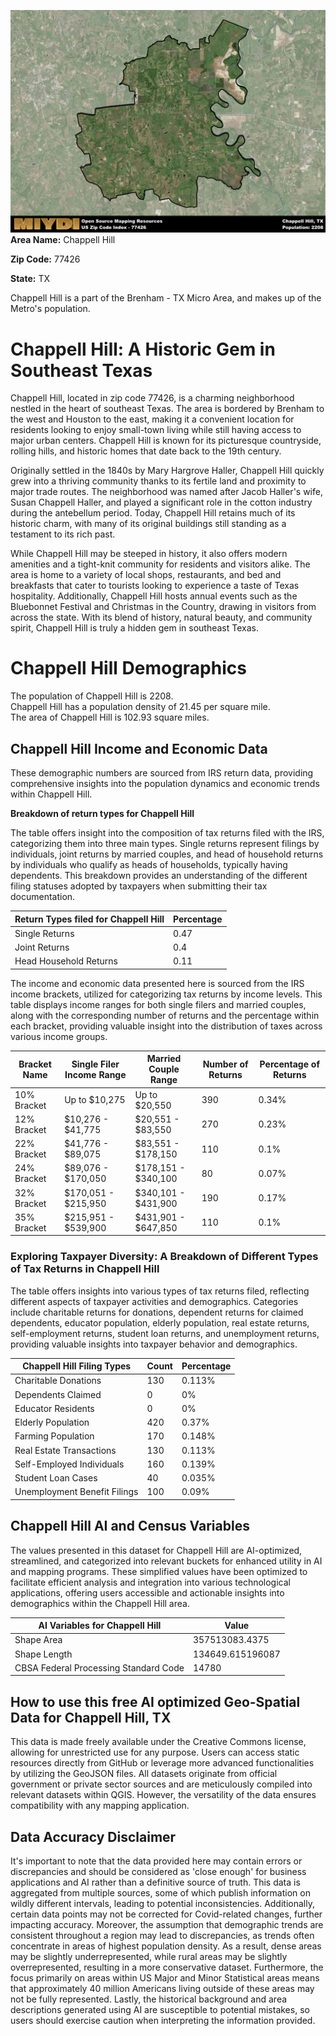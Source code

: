 ![Image Alt Text](../_images/77426.png)
**Area Name:** Chappell Hill

**Zip Code:** 77426

**State:** TX

Chappell Hill is a part of the Brenham - TX Micro Area, and makes up  of the Metro's population.  

# Chappell Hill: A Historic Gem in Southeast Texas  

Chappell Hill, located in zip code 77426, is a charming neighborhood nestled in the heart of southeast Texas. The area is bordered by Brenham to the west and Houston to the east, making it a convenient location for residents looking to enjoy small-town living while still having access to major urban centers. Chappell Hill is known for its picturesque countryside, rolling hills, and historic homes that date back to the 19th century.

Originally settled in the 1840s by Mary Hargrove Haller, Chappell Hill quickly grew into a thriving community thanks to its fertile land and proximity to major trade routes. The neighborhood was named after Jacob Haller's wife, Susan Chappell Haller, and played a significant role in the cotton industry during the antebellum period. Today, Chappell Hill retains much of its historic charm, with many of its original buildings still standing as a testament to its rich past.

While Chappell Hill may be steeped in history, it also offers modern amenities and a tight-knit community for residents and visitors alike. The area is home to a variety of local shops, restaurants, and bed and breakfasts that cater to tourists looking to experience a taste of Texas hospitality. Additionally, Chappell Hill hosts annual events such as the Bluebonnet Festival and Christmas in the Country, drawing in visitors from across the state. With its blend of history, natural beauty, and community spirit, Chappell Hill is truly a hidden gem in southeast Texas.

# Chappell Hill Demographics

The population of Chappell Hill is 2208.  
Chappell Hill has a population density of 21.45 per square mile.  
The area of Chappell Hill is 102.93 square miles.  

## Chappell Hill Income and Economic Data

These demographic numbers are sourced from IRS return data, providing comprehensive insights into the population dynamics and economic trends within Chappell Hill.

**Breakdown of return types for Chappell Hill**

The table offers insight into the composition of tax returns filed with the IRS, categorizing them into three main types. Single returns represent filings by individuals, joint returns by married couples, and head of household returns by individuals who qualify as heads of households, typically having dependents. This breakdown provides an understanding of the different filing statuses adopted by taxpayers when submitting their tax documentation.

| Return Types filed for Chappell Hill                              | Percentage          |
|----------------------------------------------------------|---------------------|
| Single Returns                                            | 0.47 |
| Joint Returns                                             | 0.4 |
| Head Household Returns                                    | 0.11 |

The income and economic data presented here is sourced from the IRS income brackets, utilized for categorizing tax returns by income levels. This table displays income ranges for both single filers and married couples, along with the corresponding number of returns and the percentage within each bracket, providing valuable insight into the distribution of taxes across various income groups.

| Bracket Name       | Single Filer Income Range | Married Couple Range | Number of Returns | Percentage of Returns |
|--------------------|----------------------------|----------------------|-------------------|-----------------------|
| 10% Bracket        | Up to $10,275              | Up to $20,550        | 390 | 0.34% |
| 12% Bracket        | $10,276 - $41,775          | $20,551 - $83,550    | 270 | 0.23% |
| 22% Bracket        | $41,776 - $89,075          | $83,551 - $178,150   | 110 | 0.1% |
| 24% Bracket        | $89,076 - $170,050         | $178,151 - $340,100  | 80 | 0.07% |
| 32% Bracket        | $170,051 - $215,950        | $340,101 - $431,900  | 190 | 0.17% |
| 35% Bracket        | $215,951 - $539,900        | $431,901 - $647,850  | 110 | 0.1% |

### Exploring Taxpayer Diversity: A Breakdown of Different Types of Tax Returns in Chappell Hill

The table offers insights into various types of tax returns filed, reflecting different aspects of taxpayer activities and demographics. Categories include charitable returns for donations, dependent returns for claimed dependents, educator population, elderly population, real estate returns, self-employment returns, student loan returns, and unemployment returns, providing valuable insights into taxpayer behavior and demographics.

| Chappell Hill Filing Types                    | Count | Percentage |
|--------------------------------------|-------|------------|
| Charitable Donations                 | 130 | 0.113% |
| Dependents Claimed                   | 0 | 0% |
| Educator Residents                   | 0 | 0% |
| Elderly Population                   | 420 | 0.37% |
| Farming Population                   | 170 | 0.148% |
| Real Estate Transactions             | 130 | 0.113% |
| Self-Employed Individuals            | 160 | 0.139% |
| Student Loan Cases                   | 40 | 0.035% |
| Unemployment Benefit Filings         | 100 | 0.09% |

## Chappell Hill AI and Census Variables

The values presented in this dataset for Chappell Hill are AI-optimized, streamlined, and categorized into relevant buckets for enhanced utility in AI and mapping programs. These simplified values have been optimized to facilitate efficient analysis and integration into various technological applications, offering users accessible and actionable insights into demographics within the Chappell Hill area.

| AI Variables for Chappell Hill | Value |
|-------------|-------|
| Shape Area | 357513083.4375 |
| Shape Length | 134649.615196087 |
| CBSA Federal Processing Standard Code | 14780 |

## How to use this free AI optimized Geo-Spatial Data for Chappell Hill, TX

This data is made freely available under the Creative Commons license, allowing for unrestricted use for any purpose. Users can access static resources directly from GitHub or leverage more advanced functionalities by utilizing the GeoJSON files. All datasets originate from official government or private sector sources and are meticulously compiled into relevant datasets within QGIS. However, the versatility of the data ensures compatibility with any mapping application.

## Data Accuracy Disclaimer
It's important to note that the data provided here may contain errors or discrepancies and should be considered as 'close enough' for business applications and AI rather than a definitive source of truth. This data is aggregated from multiple sources, some of which publish information on wildly different intervals, leading to potential inconsistencies. Additionally, certain data points may not be corrected for Covid-related changes, further impacting accuracy. Moreover, the assumption that demographic trends are consistent throughout a region may lead to discrepancies, as trends often concentrate in areas of highest population density. As a result, dense areas may be slightly underrepresented, while rural areas may be slightly overrepresented, resulting in a more conservative dataset. Furthermore, the focus primarily on areas within US Major and Minor Statistical areas means that approximately 40 million Americans living outside of these areas may not be fully represented. Lastly, the historical background and area descriptions generated using AI are susceptible to potential mistakes, so users should exercise caution when interpreting the information provided.

